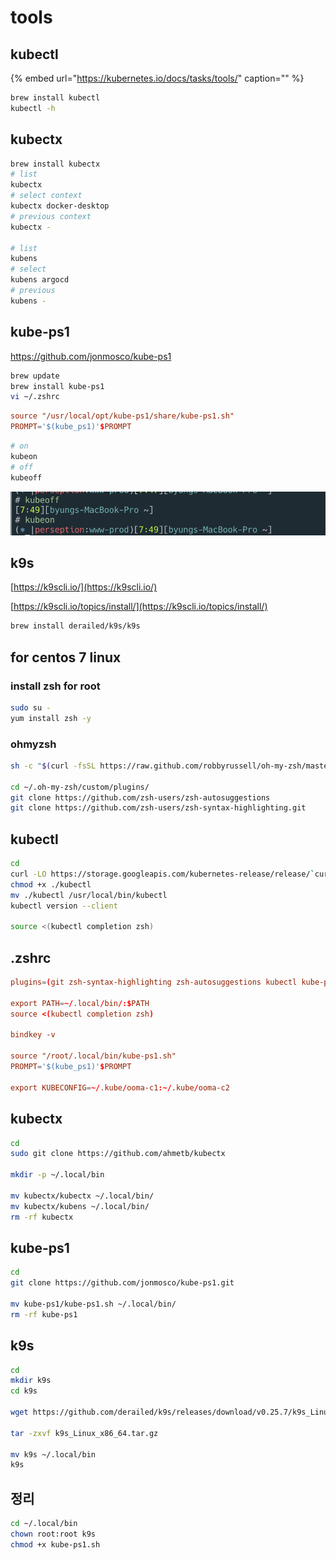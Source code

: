 # tools

## kubectl

{% embed url="https://kubernetes.io/docs/tasks/tools/" caption="" %}

```bash
brew install kubectl
kubectl -h
```

## kubectx

```sh
brew install kubectx
# list
kubectx
# select context
kubectx docker-desktop
# previous context
kubectx -

# list
kubens
# select
kubens argocd
# previous
kubens -
```

## kube-ps1

<https://github.com/jonmosco/kube-ps1>

```sh
brew update
brew install kube-ps1
vi ~/.zshrc
```

```conf
source "/usr/local/opt/kube-ps1/share/kube-ps1.sh"
PROMPT='$(kube_ps1)'$PROMPT
```

```sh
# on
kubeon
# off
kubeoff
```

![](../.gitbook/assets/2021-10-08-07-50-47.png)

## k9s

[https://k9scli.io/](https://k9scli.io/)

[https://k9scli.io/topics/install/](https://k9scli.io/topics/install/)

```bash
brew install derailed/k9s/k9s
```

## for centos 7 linux

### install zsh for root

```sh
sudo su -
yum install zsh -y
```

### ohmyzsh

```sh
sh -c "$(curl -fsSL https://raw.github.com/robbyrussell/oh-my-zsh/master/tools/install.sh)"

cd ~/.oh-my-zsh/custom/plugins/
git clone https://github.com/zsh-users/zsh-autosuggestions
git clone https://github.com/zsh-users/zsh-syntax-highlighting.git
```

## kubectl

```sh
cd
curl -LO https://storage.googleapis.com/kubernetes-release/release/`curl -s https://storage.googleapis.com/kubernetes-release/release/stable.txt`/bin/linux/amd64/kubectl
chmod +x ./kubectl
mv ./kubectl /usr/local/bin/kubectl
kubectl version --client

source <(kubectl completion zsh)
```

## .zshrc

```conf
plugins=(git zsh-syntax-highlighting zsh-autosuggestions kubectl kube-ps1) # add

export PATH=~/.local/bin/:$PATH
source <(kubectl completion zsh)

bindkey -v

source "/root/.local/bin/kube-ps1.sh"
PROMPT='$(kube_ps1)'$PROMPT

export KUBECONFIG=~/.kube/ooma-c1:~/.kube/ooma-c2
```

## kubectx

```sh
cd
sudo git clone https://github.com/ahmetb/kubectx

mkdir -p ~/.local/bin

mv kubectx/kubectx ~/.local/bin/
mv kubectx/kubens ~/.local/bin/
rm -rf kubectx
```

## kube-ps1

```sh
cd
git clone https://github.com/jonmosco/kube-ps1.git

mv kube-ps1/kube-ps1.sh ~/.local/bin/
rm -rf kube-ps1
```

## k9s

```sh
cd
mkdir k9s
cd k9s

wget https://github.com/derailed/k9s/releases/download/v0.25.7/k9s_Linux_x86_64.tar.gz

tar -zxvf k9s_Linux_x86_64.tar.gz

mv k9s ~/.local/bin
k9s
```

## 정리

```sh
cd ~/.local/bin
chown root:root k9s
chmod +x kube-ps1.sh
```
